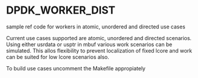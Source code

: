 # DPDK_WORKER_DIST
sample ref code for workers in atomic, unordered  and directed use cases

Current use cases supported are atomic, unordered and directed scenarios. Using either usrdata or usptr in mbuf various work scenarios can be simulated. This allos flexibility to prevent localization of fixed lcore and work can be suited for low lcore scenarios also.

To build use cases uncomment the Makefile appropiately
